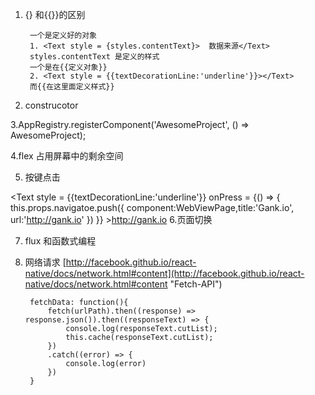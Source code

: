 1. {} 和{{}}的区别
	
		一个是定义好的对象	
		1. <Text style = {styles.contentText}>  数据来源</Text>
		styles.contentText 是定义的样式
		一个是在{{定义对象}}
		2. <Text style = {{textDecorationLine:'underline'}}></Text>
		而{{在这里面定义样式}}

2. construcotor

3.AppRegistry.registerComponent('AwesomeProject', () => AwesomeProject);

4.flex 占用屏幕中的剩余空间

5.  按键点击

<Text style = {{textDecorationLine:'underline'}}
          onPress = {() => {
              this.props.navigatoe.push({
              component:WebViewPage,title:'Gank.io',
              url:'http://gank.io' })
            }}
          >http://gank.io</Text>
6.页面切换

7. flux 和函数式编程

8. 网络请求
[http://facebook.github.io/react-native/docs/network.html#content](http://facebook.github.io/react-native/docs/network.html#content "Fetch-API") 

		fetchData: function(){
			fetch(urlPath).then((response) => response.json()).then((responseText) => {
				console.log(responseText.cutList);
				this.cache(responseText.cutList);	
			})
			.catch((error) => {
				console.log(error)
			})
		}